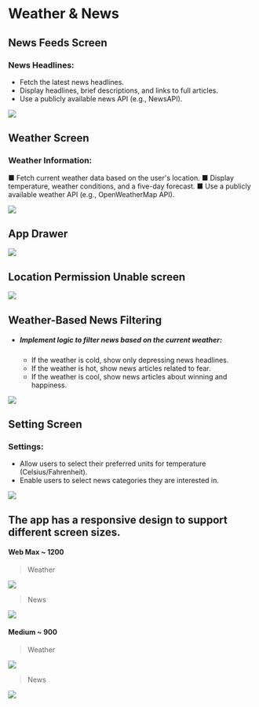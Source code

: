 # Weather & News

## News Feeds Screen

### News Headlines:
* Fetch the latest news headlines.
* Display headlines, brief descriptions, and links to full articles.
* Use a publicly available news API (e.g., NewsAPI).

![](assets/readme/Screenshot_20240729-032058.jpg)

## Weather Screen

### Weather Information:
■ Fetch current weather data based on the user's location.
■ Display temperature, weather conditions, and a five-day forecast.
■ Use a publicly available weather API (e.g., OpenWeatherMap API).

![](assets/readme/Screenshot_20240729-032026.jpg)

## App Drawer


![](assets/readme/Screenshot_20240729-032110.jpg)

## Location Permission Unable screen



![](assets/readme/Screenshot_20240729-044357.jpg)

## Weather-Based News Filtering
* ##### Implement logic to filter news based on the current weather:
	* If the weather is cold, show only depressing news headlines.
	* If the weather is hot, show news articles related to fear.
	* If the weather is cool, show news articles about winning and happiness.

![](assets/readme/Screenshot_20240729-032047.jpg)

## Setting Screen
### Settings:
* Allow users to select their preferred units for temperature (Celsius/Fahrenheit).
* Enable users to select news categories they are interested in.

![](assets/readme/Screenshot_20240729-045448.jpg)

## The app has a responsive design to support different screen sizes.

#### Web Max ~ 1200
> Weather

![](assets/readme/Screenshot_2024-07-29_at_5.15.44_AM.png)

> News 

![](assets/readme/Screenshot_2024-07-29_at_5.16.41_AM.png)

#### Medium ~ 900
> Weather

![](assets/readme/Screenshot_2024-07-29_at_5.16.04_AM.png)

> News 

![](assets/readme/Screenshot_2024-07-29_at_5.17.00_AM.png)
